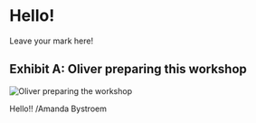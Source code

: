 # Hello!

Leave your mark here!

## Exhibit A: Oliver preparing this workshop
![Oliver preparing the workshop](https://media.giphy.com/media/unQ3IJU2RG7DO/giphy.gif)

Hello!! /Amanda Bystroem